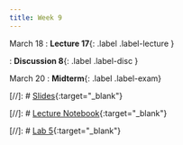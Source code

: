 ```yaml
---
title: Week 9
---
```


March 18
: **Lecture 17**{: .label .label-lecture }

: **Discussion 8**{: .label .label-disc } 


March 20
: **Midterm**{: .label .label-exam} 


[//]: # [Slides](){:target="_blank"} 

[//]: # [Lecture Notebook](){:target="_blank"} 

[//]: # [Lab 5](){:target="_blank"} 